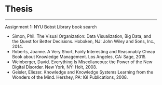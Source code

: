 # Thesis
-----------

Assignment 1: NYU Bobst Library book search

* Simon, Phil. The Visual Organization: Data Visualization, Big Data, and the Quest for Better Decisions. Hoboken, NJ: John Wiley and Sons, Inc., 2014.
* Roberts, Joanne. A Very Short, Fairly Interesting and Reasonably Cheap Book about Knowledge Management. Los Angeles, CA: Sage, 2015.
* Weinberger, David. Everything Is Miscellaneous: the Power of the New Digital Disorder. New York, NY: Holt, 2008.
* Geisler, Eliezer. Knowledge and Knowledge Systems Learning from the Wonders of the Mind. Hershey, PA: IGI Publications, 2008.
